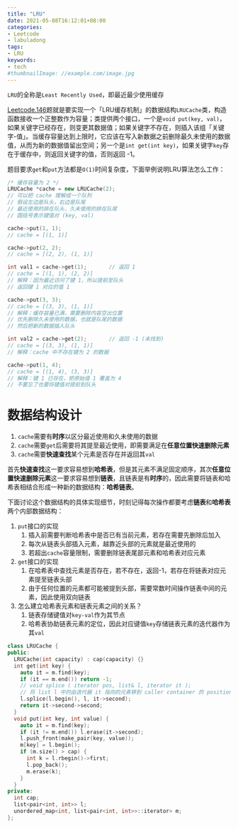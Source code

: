 ```yaml
---
title: "LRU"
date: 2021-05-08T16:12:01+08:00
categories:
- Leetcode
- labuladong
tags:
- LRU
keywords:
- tech
#thumbnailImage: //example.com/image.jpg
---
```

`LRU`的全称是`Least Recently Used`，即最近最少使用缓存
<!--more-->
[Leetcode.146](https://leetcode-cn.com/problems/lru-cache/)题就是要实现一个「LRU缓存机制」的数据结构`LRUCache`类，构造函数接收一个正整数作为容量；类提供两个接口，一个是`void put(key, val)`，如果关键字已经存在，则变更其数据值；如果关键字不存在，则插入该组「关键字-值」。当缓存容量达到上限时，它应该在写入新数据之前删除最久未使用的数据值，从而为新的数据值留出空间；另一个是`int get(int key)`，如果关键字`key`存在于缓存中，则返回关键字的值，否则返回 -1。

题目要求`get`和`put`方法都是`O(1)`时间复杂度，下面举例说明LRU算法怎么工作：
```cpp
/* 缓存容量为 2 */
LRUCache *cache = new LRUCache(2);
// 可以把 cache 理解成一个队列
// 假设左边是队头，右边是队尾
// 最近使用的排在队头，久未使用的排在队尾
// 圆括号表示键值对 (key, val)

cache->put(1, 1);
// cache = [(1, 1)]

cache->put(2, 2);
// cache = [(2, 2), (1, 1)]

int val1 = cache->get(1);       // 返回 1
// cache = [(1, 1), (2, 2)]
// 解释：因为最近访问了键 1，所以提前至队头
// 返回键 1 对应的值 1

cache->put(3, 3);
// cache = [(3, 3), (1, 1)]
// 解释：缓存容量已满，需要删除内容空出位置
// 优先删除久未使用的数据，也就是队尾的数据
// 然后把新的数据插入队头

int val2 = cache->get(2);       // 返回 -1 (未找到)
// cache = [(3, 3), (1, 1)]
// 解释：cache 中不存在键为 2 的数据

cache->put(1, 4);
// cache = [(1, 4), (3, 3)]
// 解释：键 1 已存在，把原始值 1 覆盖为 4
// 不要忘了也要将键值对提前到队头
```

# 数据结构设计
1. `cache`需要有**时序**以区分最近使用和久未使用的数据
2. `cache`需要`get`后需要将其提至最近使用，即需要满足在**任意位置快速删除元素**
3. `cache`需要**快速查找**某个元素是否存在并返回其`val`

首先**快速查找**这一要求容易想到**哈希表**，但是其元素不满足固定顺序，其次**任意位置快速删除元素**这一要求容易想到**链表**，且链表是有**时序**的，因此需要将链表和哈希表相结合形成一种新的数据结构：**哈希链表**。

下面讨论这个数据结构的具体实现细节，时刻记得每次操作都要考虑**链表**和**哈希表**两个内部数据结构：
1. `put`接口的实现
   1. 插入前需要判断哈希表中是否已有当前元素，若存在需要先删除后加入
   2. 每次从链表头部插入元素，越靠近头部的元素就是最近使用的
   3. 若超出`cache`容量限制，需要删除链表尾部元素和哈希表对应元素
2. `get`接口的实现
   1. 在哈希表中查找元素是否存在，若不存在，返回-1，若存在将链表对应元素提至链表头部
   2. 由于任何位置的元素都可能被提到头部，需要常数时间操作链表中间的元素，因此使用双向链表
3. 怎么建立哈希表元素和链表元素之间的关系？
   1. 链表存储键值对`key-val`作为其节点
   2. 哈希表协助链表元素的定位，因此对应键值`key`存储链表元素的迭代器作为其`val`

```cpp
class LRUCache {
public:
  LRUCache(int capacity) : cap(capacity) {}
  int get(int key) {
    auto it = m.find(key);
    if (it == m.end()) return -1;
    // void splice ( iterator pos, list& l, iterator it );
    // 将 list l 中的由迭代器 it 指向的元素移到 caller container 的 position 处
    l.splice(l.begin(), l, it->second);
    return it->second->second;
  }
  void put(int key, int value) {
    auto it = m.find(key);
    if (it != m.end()) l.erase(it->second);
    l.push_front(make_pair(key, value));
    m[key] = l.begin();
    if (m.size() > cap) {
      int k = l.rbegin()->first;
      l.pop_back();
      m.erase(k);
    }
  }
private:
  int cap;
  list<pair<int, int>> l;
  unordered_map<int, list<pair<int, int>>::iterator> m;
};
```
